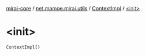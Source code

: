 [mirai-core](../../index.md) / [net.mamoe.mirai.utils](../index.md) / [ContextImpl](index.md) / [&lt;init&gt;](./-init-.md)

# &lt;init&gt;

`ContextImpl()`